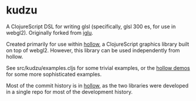 # kudzu

A ClojureScript DSL for writing glsl (specifically, glsl 300 es, for use in webgl2). Originally forked from [iglu](https://github.com/oakes/iglu).

Created primarily for use within [hollow](https://github.com/Ella-Hoeppner/hollow/tree/main), a ClojureScript graphics library built on top of webgl2. However, this library can be used independently from hollow.

See src/kudzu/examples.cljs for some trivial examples, or the [hollow demos](https://github.com/Ella-Hoeppner/hollow/tree/main/src/hollow/demos) for some more sophisticated examples.

Most of the commit history is in [hollow](https://github.com/Ella-Hoeppner/hollow/tree/main), as the two libraries were developed in a single repo for most of the development history.
